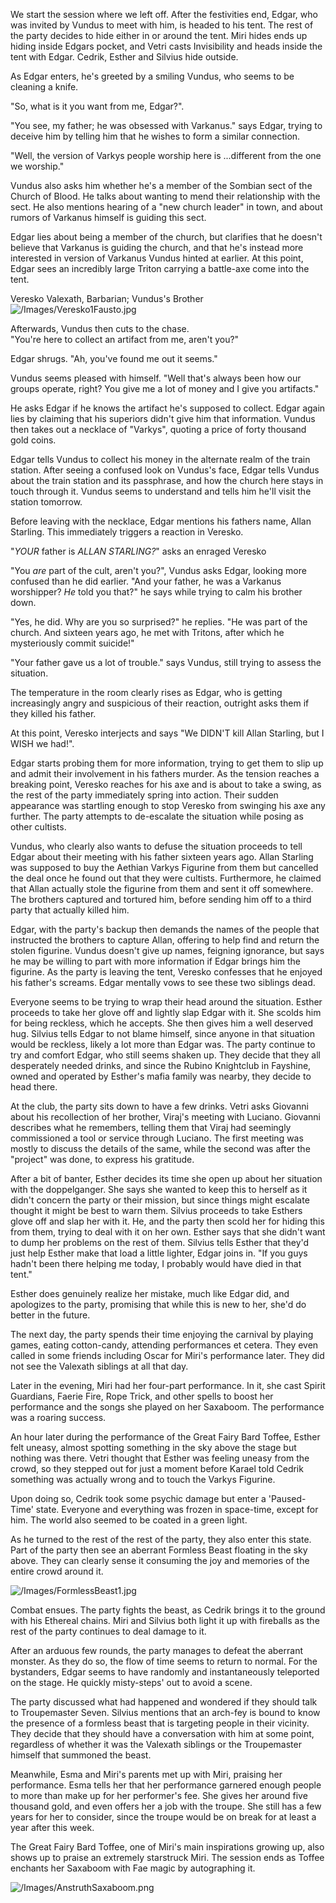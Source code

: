 We start the session where we left off. After the festivities end, Edgar, who was invited by Vundus to meet with him, is headed to his tent. The rest of the party decides to hide either in or around the tent. Miri hides ends up hiding inside Edgars pocket, and Vetri casts Invisibility and heads inside the tent with Edgar. Cedrik, Esther and Silvius hide outside.

As Edgar enters, he's greeted by a smiling Vundus, who seems to be cleaning a knife. 

"So, what is it you want from me, Edgar?". 

"You see, my father; he was obsessed with Varkanus." says Edgar, trying to deceive him by telling him that he wishes to form a similar connection. 

"Well, the version of Varkys people worship here is ...different from the one we worship." 

Vundus also asks him whether he's a member of the Sombian sect of the Church of Blood. He talks about wanting to mend their relationship with the sect. He also mentions hearing of a "new church leader" in town, and about rumors of Varkanus himself is guiding this sect.

Edgar lies about being a member of the church, but clarifies that he doesn't believe that Varkanus is guiding the church, and that he's instead more interested in version of Varkanus  Vundus hinted at earlier. At this point, Edgar sees an incredibly large Triton carrying a battle-axe come into the tent.

Veresko Valexath, Barbarian; Vundus's Brother
![/Images/Veresko1Fausto.jpg](/Images/Veresko1Fausto.jpg)

Afterwards, Vundus then cuts to the chase.  
"You're here to collect an artifact from me, aren't you?"

Edgar shrugs. "Ah, you've found me out it seems."

Vundus seems pleased with himself. "Well that's always been how our groups operate, right? You give me a lot of money and I give you artifacts."

He asks Edgar if he knows the artifact he's supposed to collect. Edgar again lies by claiming that his superiors didn't give him that information. Vundus then takes out a necklace of "Varkys", quoting a price of forty thousand gold coins.

Edgar tells Vundus to collect his money in the alternate realm of the train station. After seeing a confused look on Vundus's face, Edgar tells Vundus about the train station and its passphrase, and how the church here stays in touch through it. Vundus seems to understand and tells him he'll visit the station tomorrow.

Before leaving with the necklace, Edgar mentions his fathers name, Allan Starling. This immediately triggers a reaction in Veresko.

"_YOUR_ father is _ALLAN STARLING?_" asks an enraged Veresko

"You _are_ part of the cult, aren't you?", Vundus asks Edgar, looking more confused than he did earlier. "And your father, he was a Varkanus worshipper? _He_ told you that?" he says while trying to calm his brother down.

"Yes, he did. Why are you so surprised?" he replies. "He was part of the church.  And sixteen years ago, he met with Tritons, after which he mysteriously commit suicide!"

"Your father gave us a lot of trouble." says Vundus, still trying to assess the situation.

The temperature in the room clearly rises as Edgar, who is getting increasingly angry and suspicious of their reaction, outright asks them if they killed his father.

At this point, Veresko interjects and says "We DIDN'T kill Allan Starling, but I WISH we had!". 

Edgar starts probing them for more information, trying to get them to slip up and admit their involvement in his fathers murder. As the tension reaches a breaking point, Veresko reaches for his axe and is about to take a swing, as the rest of the party immediately spring into action. Their sudden appearance was startling enough to stop Veresko from swinging his axe any further.  The party attempts to de-escalate the situation while posing as other cultists.

Vundus, who clearly also wants to defuse the situation proceeds to tell Edgar about their meeting with his father sixteen years ago. Allan Starling was supposed to buy the Aethian Varkys Figurine from them but cancelled the deal once he found out that they were cultists. Furthermore, he claimed that Allan actually stole the figurine from them and sent it off somewhere. The brothers captured and tortured him, before sending him off to a third party that actually killed him.

Edgar, with the party's backup then demands the names of the people that instructed the brothers to capture Allan, offering to help find and return the stolen figurine. Vundus doesn't give up names, feigning ignorance, but says he may be willing to part with more information if Edgar brings him the figurine. As the party is leaving the tent, Veresko confesses that he enjoyed his father's screams. Edgar mentally vows to see these two siblings dead.

Everyone seems to be trying to wrap their head around the situation. Esther proceeds to take her glove off and lightly  slap Edgar with it. She scolds him for being reckless, which he accepts. She then gives him a well deserved hug.  Silvius tells Edgar to not blame himself, since anyone in that situation would be reckless, likely a lot more than Edgar was. The party continue to try and comfort Edgar, who still seems shaken up. They decide that they all desperately needed drinks, and since the Rubino Knightclub in Fayshine, owned and operated by Esther's mafia family was nearby, they decide to head there.

At the club, the party sits down to have a few drinks. Vetri asks Giovanni about his recollection of her brother, Viraj's meeting with Luciano.  Giovanni describes what he remembers, telling them that Viraj had seemingly commissioned a tool or service through Luciano. The first meeting was mostly to discuss the details of the same, while the second was after the "project" was done, to express his gratitude.

After a bit of banter, Esther decides its time she open up about her situation with the doppelganger. She says she wanted to keep this to herself as it didn't concern the party or their mission, but since things might escalate thought it might be best to warn them. Silvius proceeds to take Esthers glove off and slap her with it. He, and the party then scold her for hiding this from them, trying to deal with it on her own. Esther says that she didn't want to dump her problems on the rest of them. Silvius tells Esther that they'd just help Esther make that load a little lighter, Edgar joins in. "If you guys hadn't been there helping me today, I probably would have died in that tent." 

Esther does genuinely realize her mistake, much like Edgar did, and apologizes to the party, promising that while this is new to her, she'd do better in the future.

The next day, the party spends their time enjoying the carnival by playing games, eating cotton-candy, attending performances et cetera. They even called in some friends including Oscar for Miri's performance later. They did not see the Valexath siblings at all that day. 

Later in the evening, Miri had her four-part performance. In it, she cast Spirit Guardians, Faerie Fire, Rope Trick, and other spells to boost her performance and the songs she played on her Saxaboom. The performance was a roaring success.

An hour later during the performance of the Great Fairy Bard Toffee, Esther felt uneasy, almost spotting something in the sky above the stage but nothing was there. Vetri thought that Esther was feeling uneasy from the crowd, so they stepped out for just a moment before Karael told Cedrik something was actually wrong and to touch the Varkys Figurine. 

Upon doing so, Cedrik took some psychic damage but enter a 'Paused-Time' state. Everyone and everything was frozen in space-time, except for him. The world also seemed to be coated in a green light.

As he turned to the rest of the rest of the party, they also enter this state. Part of the party then see an aberrant Formless Beast floating in the sky above. They can clearly sense it consuming the joy and memories of the entire crowd around it. 

![/Images/FormlessBeast1.jpg](/Images/FormlessBeast1.jpg)

Combat ensues. The party fights the beast, as Cedrik brings it to the ground with his Ethereal chains. Miri and Silvius both light it up with fireballs as the rest of the party continues to deal damage to it. 

After an arduous few rounds, the party manages to defeat the aberrant monster. As they do so, the flow of time seems to return to normal. For the bystanders, Edgar seems to have randomly and instantaneously  teleported on the stage. He quickly misty-steps' out to avoid a scene. 

The party discussed what had happened and wondered if they should talk to Troupemaster Seven. Silvius mentions that an arch-fey is bound to know the presence of a formless beast that is targeting people in their vicinity. They decide that they should have a conversation with him at some point, regardless of whether it was the Valexath siblings or the Troupemaster himself that summoned the beast.

Meanwhile, Esma and Miri's parents met up with Miri, praising her performance. Esma tells her that her performance garnered enough people to more than make up for her performer's fee. She gives her around five thousand gold, and even offers her a job with the troupe. She still has a few years for her to consider, since the troupe would be on break for at least a year after this week. 

The Great Fairy Bard Toffee, one of Miri's main inspirations growing up, also shows up to praise an extremely starstruck Miri.  The session ends as Toffee enchants her Saxaboom with Fae magic by autographing it. 

![/Images/AnstruthSaxaboom.png](/Images/AnstruthSaxaboom.png)